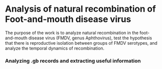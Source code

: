 # Analysis of natural recombination of Foot-and-mouth disease virus

The purpose of the work is to analyze natural recombination in the foot-and-mouth disease virus (FMDV, genus Aphthovirus), test the hypothesis that there is reproductive isolation between groups of FMDV serotypes, and analyze the temporal dynamics of recombination.

### Analyzing .gb records and extracting useful information

